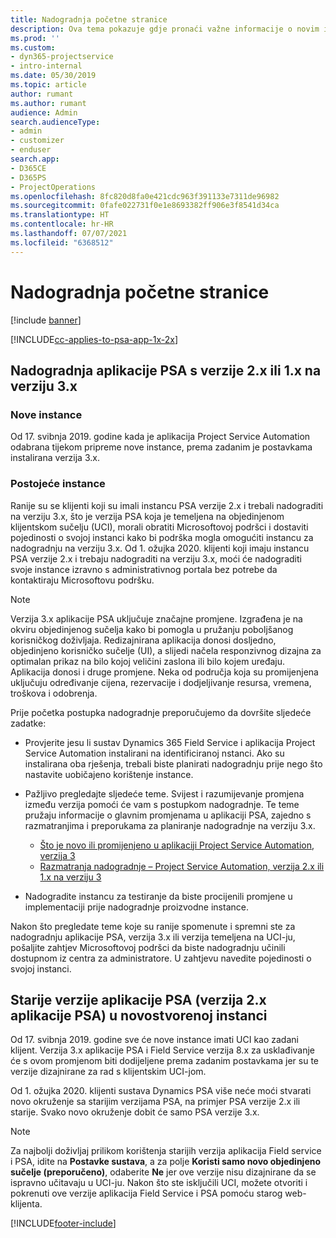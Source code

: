 ```yaml
---
title: Nadogradnja početne stranice
description: Ova tema pokazuje gdje pronaći važne informacije o novim i promijenjenim značajkama u sustavu Dynamics 365 Project Service Automation i procesu nadogradnje na najnoviju verziju.
ms.prod: ''
ms.custom:
- dyn365-projectservice
- intro-internal
ms.date: 05/30/2019
ms.topic: article
author: rumant
ms.author: rumant
audience: Admin
search.audienceType:
- admin
- customizer
- enduser
search.app:
- D365CE
- D365PS
- ProjectOperations
ms.openlocfilehash: 8fc820d8fa0e421cdc963f391133e7311de96982
ms.sourcegitcommit: 0fafe022731f0e1e8693382ff906e3f8541d34ca
ms.translationtype: HT
ms.contentlocale: hr-HR
ms.lasthandoff: 07/07/2021
ms.locfileid: "6368512"
---
```

# <a name="upgrade-home-page"></a>Nadogradnja početne stranice

[!include [banner](../includes/psa-now-project-operations.md)]

[!INCLUDE[cc-applies-to-psa-app-1x-2x](../includes/cc-applies-to-psa-app-1x-2x.md)]

## <a name="upgrade-from-psa-version-2x-or-1x-to-version-3x"></a>Nadogradnja aplikacije PSA s verzije 2.x ili 1.x na verziju 3.x

### <a name="new-instances"></a>Nove instance

Od 17. svibnja 2019. godine kada je aplikacija Project Service Automation odabrana tijekom pripreme nove instance, prema zadanim je postavkama instalirana verzija 3.x.

### <a name="existing-instances"></a>Postojeće instance

Ranije su se klijenti koji su imali instancu PSA verzije 2.x i trebali nadograditi na verziju 3.x, što je verzija PSA koja je temeljena na objedinjenom klijentskom sučelju (UCI), morali obratiti Microsoftovoj podršci i dostaviti pojedinosti o svojoj instanci kako bi podrška mogla omogućiti instancu za nadogradnju na verziju 3.x. Od 1. ožujka 2020. klijenti koji imaju instancu PSA verzije 2.x i trebaju nadograditi na verziju 3.x, moći će nadograditi svoje instance izravno s administrativnog portala bez potrebe da kontaktiraju Microsoftovu podršku.  

> [!NOTE]
> Verzija 3.x aplikacije PSA uključuje značajne promjene. Izgrađena je na okviru objedinjenog sučelja kako bi pomogla u pružanju poboljšanog korisničkog doživljaja. Redizajnirana aplikacija donosi dosljedno, objedinjeno korisničko sučelje (UI), a slijedi načela responzivnog dizajna za optimalan prikaz na bilo kojoj veličini zaslona ili bilo kojem uređaju. Aplikacija donosi i druge promjene. Neka od područja koja su promijenjena uključuju određivanje cijena, rezervacije i dodjeljivanje resursa, vremena, troškova i odobrenja.

Prije početka postupka nadogradnje preporučujemo da dovršite sljedeće zadatke:

- Provjerite jesu li sustav Dynamics 365 Field Service i aplikacija Project Service Automation instalirani na identificiranoj nstanci. Ako su instalirana oba rješenja, trebali biste planirati nadogradnju prije nego što nastavite uobičajeno korištenje instance.
- Pažljivo pregledajte sljedeće teme. Svijest i razumijevanje promjena između verzija pomoći će vam s postupkom nadogradnje. Te teme pružaju informacije o glavnim promjenama u aplikaciji PSA, zajedno s razmatranjima i preporukama za planiranje nadogradnje na verziju 3.x.

    - [Što je novo ili promijenjeno u aplikaciji Project Service Automation, verzija 3](whats-new-changed-v3.md)
    - [Razmatranja nadogradnje – Project Service Automation, verzija 2.x ili 1.x na verziju 3](upgrade-v3.md)

- Nadogradite instancu za testiranje da biste procijenili promjene u implementaciji prije nadogradnje proizvodne instance.

Nakon što pregledate teme koje su ranije spomenute i spremni ste za nadogradnju aplikacije PSA, verzija 3.x ili verzija temeljena na UCI-ju, pošaljite zahtjev Microsoftovoj podršci da biste nadogradnju učinili dostupnom iz centra za administratore. U zahtjevu navedite pojedinosti o svojoj instanci.

## <a name="older-versions-of-psa-psa-version-2x-in-a-newly-created-instance"></a>Starije verzije aplikacije PSA (verzija 2.x aplikacije PSA) u novostvorenoj instanci

Od 17. svibnja 2019. godine sve će nove instance imati UCI kao zadani klijent. Verzija 3.x aplikacije PSA i Field Service verzija 8.x za usklađivanje će s ovom promjenom biti dodijeljene prema zadanim postavkama jer su te verzije dizajnirane za rad s klijentskim UCI-jom.

Od 1. ožujka 2020. klijenti sustava Dynamics PSA više neće moći stvarati novo okruženje sa starijim verzijama PSA, na primjer PSA verzije 2.x ili starije. Svako novo okruženje dobit će samo PSA verzije 3.x.

> [!NOTE]
> Za najbolji doživljaj prilikom korištenja starijih verzija aplikacija Field service i PSA, idite na **Postavke sustava**, a za polje **Koristi samo novo objedinjeno sučelje (preporučeno)**, odaberite **Ne** jer ove verzije nisu dizajnirane da se ispravno učitavaju u UCI-ju. Nakon što ste isključili UCI, možete otvoriti i pokrenuti ove verzije aplikacija Field Service i PSA pomoću starog web-klijenta. 


[!INCLUDE[footer-include](../includes/footer-banner.md)]